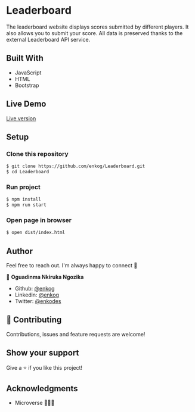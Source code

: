 # Leaderboard

The leaderboard website displays scores submitted by different players. It also allows you to submit your score. All data is preserved thanks to the external Leaderboard API service.

## Built With 

- JavaScript
- HTML
- Bootstrap

## Live Demo

<a href="">Live version</a>

## Setup

### Clone this repository

```bash
$ git clone https://github.com/enkog/Leaderboard.git
$ cd Leaderboard
```

### Run project

```bash
$ npm install
$ npm run start 
```

### Open page in browser
```bash
$ open dist/index.html
```

## Author

Feel free to reach out. I'm always happy to connect :slightly_smiling_face:

👤 **Oguadinma Nkiruka Ngozika**

- Github: [@enkog](https://github.com/enkog)
- Linkedin: [@enkog](https://www.linkedin.com/in/enkog/)
- Twitter: [@enkodes](https://twitter.com/enkodes)
  
## 🤝 Contributing

Contributions, issues and feature requests are welcome!

## Show your support

Give a ⭐️ if you like this project!

## Acknowledgments

- Microverse 👏👏👏